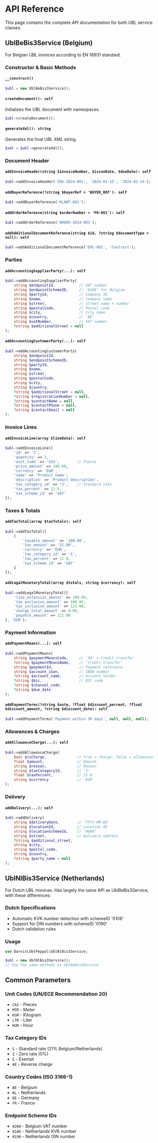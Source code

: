 # API Reference

This page contains the complete API documentation for both UBL service classes.

## UblBeBis3Service (Belgium)

For Belgian UBL invoices according to EN 16931 standard.

### Constructor & Basic Methods

#### `__construct()`
```php
$ubl = new UblBeBis3Service();
```

#### `createDocument(): self`
Initializes the UBL document with namespaces.
```php
$ubl->createDocument();
```

#### `generateXml(): string`
Generates the final UBL XML string.
```php
$xml = $ubl->generateXml();
```

### Document Header

#### `addInvoiceHeader(string $invoiceNumber, $issueDate, $dueDate): self`
```php
$ubl->addInvoiceHeader('INV-2024-001', '2024-01-15', '2024-02-14');
```

#### `addBuyerReference(?string $buyerRef = 'BUYER_REF'): self`
```php
$ubl->addBuyerReference('KLANT-001');
```

#### `addOrderReference(string $orderNumber = 'PO-001'): self`
```php
$ubl->addOrderReference('ORDER-2024-001');
```

#### `addAdditionalDocumentReference(string $id, ?string $documentType = null): self`
```php
$ubl->addAdditionalDocumentReference('DOC-001', 'Contract');
```

### Parties

#### `addAccountingSupplierParty(...): self`
```php
$ubl->addAccountingSupplierParty(
    string $endpointId,           // VAT number
    string $endpointSchemeID,     // '0208' for Belgium
    string $partyId,              // Company ID
    string $name,                 // Company name
    string $street,               // Street name + number
    string $postalCode,           // Postal code
    string $city,                 // City name
    string $country,              // 'BE'
    string $vatNumber,            // VAT number
    ?string $additionalStreet = null
);
```

#### `addAccountingCustomerParty(...): self`
```php
$ubl->addAccountingCustomerParty(
    string $endpointId,
    string $endpointSchemeID,
    string $partyId,
    string $name,
    string $street,
    string $postalCode,
    string $city,
    string $country,
    ?string $additionalStreet = null,
    ?string $registrationNumber = null,
    ?string $contactName = null,
    ?string $contactPhone = null,
    ?string $contactEmail = null
);
```

### Invoice Lines

#### `addInvoiceLine(array $lineData): self`
```php
$ubl->addInvoiceLine([
    'id' => '1',
    'quantity' => 2,
    'unit_code' => 'C62',        // Pieces
    'price_amount' => 100.00,
    'currency' => 'EUR',
    'name' => 'Product name',
    'description' => 'Product description',
    'tax_category_id' => 'S',    // Standard rate
    'tax_percent' => 21.0,
    'tax_scheme_id' => 'VAT'
]);
```

### Taxes & Totals

#### `addTaxTotal(array $taxTotals): self`
```php
$ubl->addTaxTotal([
    [
        'taxable_amount' => '100.00',
        'tax_amount' => '21.00',
        'currency' => 'EUR',
        'tax_category_id' => 'S',
        'tax_percent' => 21.0,
        'tax_scheme_id' => 'VAT'
    ]
]);
```

#### `addLegalMonetaryTotal(array $totals, string $currency): self`
```php
$ubl->addLegalMonetaryTotal([
    'line_extension_amount' => 100.00,
    'tax_exclusive_amount' => 100.00,
    'tax_inclusive_amount' => 121.00,
    'charge_total_amount' => 0.00,
    'payable_amount' => 121.00
], 'EUR');
```

### Payment Information

#### `addPaymentMeans(...): self`
```php
$ubl->addPaymentMeans(
    string $paymentMeansCode,     // '30' = Credit transfer
    ?string $paymentMeansName,    // 'Credit transfer'
    string $paymentId,            // Payment reference
    string $account_iban,         // IBAN number
    ?string $account_name,        // Account holder
    ?string $bic,                 // BIC code
    ?string $channel_code,
    ?string $due_date
);
```

#### `addPaymentTerms(?string $note, ?float $discount_percent, ?float $discount_amount, ?string $discount_date): self`
```php
$ubl->addPaymentTerms('Payment within 30 days', null, null, null);
```

### Allowances & Charges

#### `addAllowanceCharge(...): self`
```php
$ubl->addAllowanceCharge(
    bool $isCharge,              // true = charge, false = allowance
    float $amount,               // Amount
    string $reason,              // Reason
    string $taxCategoryId,       // 'S'
    float $taxPercent,           // 21.0
    string $currency             // 'EUR'
);
```

### Delivery

#### `addDelivery(...): self`
```php
$ubl->addDelivery(
    string $deliveryDate,        // 'YYYY-MM-DD'
    string $locationId,          // Location ID
    string $locationSchemeId,    // '0088'
    string $street,              // Delivery address
    ?string $additional_street,
    string $city,
    string $postal_code,
    string $country,
    ?string $party_name = null
);
```

## UblNlBis3Service (Netherlands)

For Dutch UBL invoices. Has largely the same API as UblBeBis3Service, with these differences:

### Dutch Specifications

- Automatic KVK number detection with schemeID '0106'
- Support for OIN numbers with schemeID '0190'
- Dutch validation rules

### Usage

```php
use Darvis\UblPeppol\UblNlBis3Service;

$ubl = new UblNlBis3Service();
// Use the same methods as UblBeBis3Service
```

## Common Parameters

### Unit Codes (UN/ECE Recommendation 20)
- `C62` - Pieces
- `MTR` - Meter
- `KGM` - Kilogram
- `LTR` - Liter
- `HUR` - Hour

### Tax Category IDs
- `S` - Standard rate (21% Belgium/Netherlands)
- `Z` - Zero rate (0%)
- `E` - Exempt
- `AE` - Reverse charge

### Country Codes (ISO 3166-1)
- `BE` - Belgium
- `NL` - Netherlands
- `DE` - Germany
- `FR` - France

### Endpoint Scheme IDs
- `0208` - Belgium VAT number
- `0106` - Netherlands KVK number
- `0190` - Netherlands OIN number
